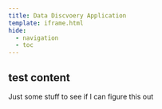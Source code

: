 ```yaml
---
title: Data Discvoery Application
template: iframe.html
hide:
  - navigation
  - toc
---
```


## test content
Just some stuff to see if I can figure this out
